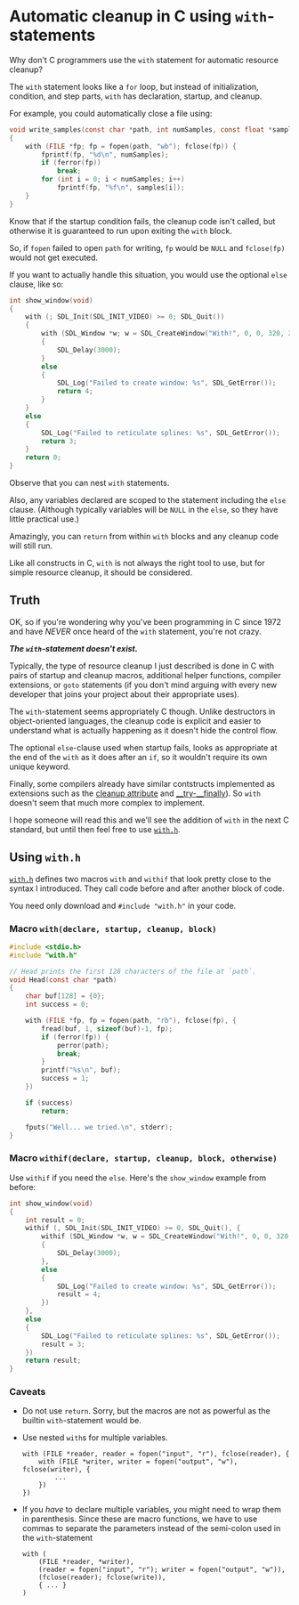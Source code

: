 Automatic cleanup in C using `with`-statements
==============================================

Why don't C programmers use the `with` statement for automatic resource cleanup?

The `with` statement looks like a `for` loop, but instead of initialization,
condition, and step parts, `with` has declaration, startup, and cleanup.

For example, you could automatically close a file using:

```c
void write_samples(const char *path, int numSamples, const float *samples)
{
    with (FILE *fp; fp = fopen(path, "wb"); fclose(fp)) {
        fprintf(fp, "%d\n", numSamples);
        if (ferror(fp))
            break;
        for (int i = 0; i < numSamples; i++)
            fprintf(fp, "%f\n", samples[i]);
    }
}
```

Know that if the startup condition fails, the cleanup code isn't called,
but otherwise it is guaranteed to run upon exiting the `with` block.

So, if `fopen` failed to open `path` for writing, `fp` would be `NULL` and
`fclose(fp)` would not get executed.

If you want to actually handle this situation, you would use the optional
`else` clause, like so:

```c
int show_window(void)
{
    with (; SDL_Init(SDL_INIT_VIDEO) >= 0; SDL_Quit())
    {
        with (SDL_Window *w; w = SDL_CreateWindow("With!", 0, 0, 320, 240, NULL); SDL_DestroyWindow(w))
        {
            SDL_Delay(3000);
        }
        else
        {
            SDL_Log("Failed to create window: %s", SDL_GetError());
            return 4;
        }
    }
    else
    {
        SDL_Log("Failed to reticulate splines: %s", SDL_GetError());
        return 3;
    }
    return 0;
}
```

Observe that you can nest `with` statements.

Also, any variables declared are scoped to the statement including the
`else` clause. (Although typically variables will be `NULL` in the `else`,
so they have little practical use.)

Amazingly, you can `return` from within `with` blocks and any cleanup code
will still run.

Like all constructs in C, `with` is not always the right tool to use, but for
simple resource cleanup, it should be considered.

## Truth

OK, so if you're wondering why you've been programming in C since 1972 and
have _NEVER_ once heard of the `with` statement, you're not crazy.

_**The `with`-statement doesn't exist.**_

Typically, the type of resource cleanup I just described is done in C with
pairs of startup and cleanup macros, additional helper functions,
compiler extensions, or `goto` statements (if you don't mind arguing with
every new developer that joins your project about their appropriate uses).

The `with`-statement seems appropriately C though.
Unlike destructors in object-oriented languages, the cleanup code is explicit
and easier to understand what is actually happening as it doesn't hide the
control flow.

The optional `else`-clause used when startup fails, looks as appropriate at the
end of the `with` as it does after an `if`, so it wouldn't require its own
unique keyword.

Finally, some compilers already have similar contstructs implemented as
extensions such as the
[cleanup attribute](https://en.wikipedia.org/wiki/Resource_acquisition_is_initialization#Clang_and_GCC_%22cleanup%22_extension_for_C)
and
[__try-__finally](https://docs.microsoft.com/en-us/cpp/cpp/try-finally-statement?view=vs-2019)).
So `with` doesn't seem that much more complex to implement.

I hope someone will read this and we'll see the addition of `with` in the next
C standard, but until then feel free to use [`with.h`](with.h).

## Using `with.h`

[`with.h`](with.h) defines two macros `with` and `withif` that look pretty
close to the syntax I introduced.
They call code before and after another block of code.

You need only download and `#include "with.h"` in your code.

### Macro `with(declare, startup, cleanup, block)`

```c
#include <stdio.h>
#include "with.h"

// Head prints the first 128 characters of the file at `path`.
void Head(const char *path)
{
    char buf[128] = {0};
    int success = 0;

    with (FILE *fp, fp = fopen(path, "rb"), fclose(fp), {
        fread(buf, 1, sizeof(buf)-1, fp);
        if (ferror(fp)) {
            perror(path);
            break;
        }
        printf("%s\n", buf);
        success = 1;
    })

    if (success)
        return;

    fputs("Well... we tried.\n", stderr);
}
```

### Macro `withif(declare, startup, cleanup, block, otherwise)`

Use `withif` if you need the `else`.
Here's the `show_window` example from before:

```c
int show_window(void)
{
    int result = 0;
    withif (, SDL_Init(SDL_INIT_VIDEO) >= 0, SDL_Quit(), {
        withif (SDL_Window *w, w = SDL_CreateWindow("With!", 0, 0, 320, 240, NULL), SDL_DestroyWindow(w),
        {
            SDL_Delay(3000);
        },
        else
        {
            SDL_Log("Failed to create window: %s", SDL_GetError());
            result = 4;
        })
    },
    else
    {
        SDL_Log("Failed to reticulate splines: %s", SDL_GetError());
        result = 3;
    })
    return result;
}
```

### Caveats

* Do not use `return`. Sorry, but the macros are not as powerful as the builtin
`with`-statement would be.

* Use nested `with`s for multiple variables.
    ```
    with (FILE *reader, reader = fopen("input", "r"), fclose(reader), {
        with (FILE *writer, writer = fopen("output", "w"), fclose(writer), {
            ...
        })
    })
    ```

* If you *have* to declare multiple variables, you might need to wrap them 
  in parenthesis.
  Since these are macro functions, we have to use commas to separate the
  parameters instead of the semi-colon used in the `with`-statement
  ```
  with (
      (FILE *reader, *writer),
      (reader = fopen("input", "r"); writer = fopen("output", "w")),
      (fclose(reader); fclose(write)),
      { ... }
  )
  ```

